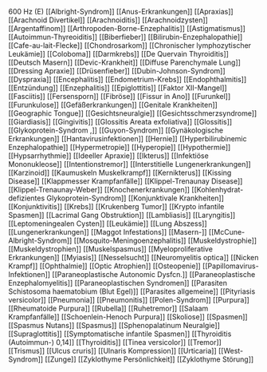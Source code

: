 600 Hz (E)
[[Albright-Syndrom]]
[[Anus-Erkrankungen]]
[[Apraxias]]
[[Arachnoid Divertikel]]
[[Arachnoiditis]]
[[Arachnoidzysten]]
[[Argentaffinom]]
[[Arthropoden-Borne-Enzephalitis]]
[[Astigmatismus]]
[[Autoimmun-Thyreoiditis]]
[[Biberfieber]]
[[Bilirubin-Enzephalopathie]]
[[Cafe-au-lait-Flecke]]
[[Chondrosarkom]]
[[Chronischer lymphozytischer Leukämie]]
[[Coloboma]]
[[Darmkrebs]]
[[De Quervain Thyroiditis]]
[[Deutsch Masern]]
[[Devic-Krankheit]]
[[Diffuse Parenchymale Lung]]
[[Dressing Apraxie]]
[[Drüsenfieber]]
[[Dubin-Johnson-Syndrom]]
[[Dyspraxia]]
[[Encephalitis]]
[[Endometrium-Krebs]]
[[Endophthalmitis]]
[[Entzündung]]
[[Enzephalitis]]
[[Epiglottitis]]
[[Faktor XII-Mangel]]
[[Fasciitis]]
[[Fersensporn]]
[[Fibröse]]
[[Fissur in Ano]]
[[Furunkel]]
[[Furunkulose]]
[[Gefäßerkrankungen]]
[[Genitale Krankheiten]]
[[Geographic Tongue]]
[[Gesichtsneuralgie]]
[[Gesichtsschmerzsyndrome]]
[[Giardiasis]]
[[Gingivitis]]
[[Glossitis Areata exfoliativa]]
[[Glossitis]]
[[Glykoprotein-Syndrom ,]]
[[Guyon-Syndrom]]
[[Gynäkologische Erkrankungen]]
[[Hantavirusinfektionen]]
[[Hernie]]
[[Hyperbilirubinemic Enzephalopathie]]
[[Hypermetropie]]
[[Hyperopie]]
[[Hypothermie]]
[[Hypsarrhythmie]]
[[Ideeller Apraxie]]
[[Ikterus]]
[[Infektiöse Mononukleose]]
[[Intentionstremor]]
[[Interstitielle Lungenerkrankungen]]
[[Karzinoid]]
[[Kaumuskeln Muskelkrampf]]
[[Kernikterus]]
[[Kissing Disease]]
[[Klappmesser Krampfanfälle]]
[[Klippel-Trenaunay Disease]]
[[Klippel-Trenaunay-Weber]]
[[Knochenerkrankungen]]
[[Kohlenhydrat-defizientes Glykoprotein-Syndrom]]
[[Konjunktivale Krankheiten]]
[[Konjunktivitis]]
[[Krebs]]
[[Krukenberg Tumor]]
[[Krypto infantile Spasmen]]
[[Lacrimal Gang Obstruktion]]
[[Lambliasis]]
[[Laryngitis]]
[[Leptomeningealen Cysten]]
[[Leukämie]]
[[Lung Abszess]]
[[Lungenerkrankungen]]
[[Maggot Infestations]]
[[Masern-]]
[[McCune-Albright-Syndrom]]
[[Mosquito-Meningoenzephalitis]]
[[Muskeldystrophie]]
[[Muskeldystrophien]]
[[Muskelspasmus]]
[[Myeloproliferative Erkrankungen]]
[[Myiasis]]
[[Nesselsucht]]
[[Neuromyelitis optica]]
[[Nicken Krampf]]
[[Ophthalmie]]
[[Optic Atrophien]]
[[Osteopenie]]
[[Papillomavirus-Infektionen]]
[[Paraneoplastische Autonomic Dysfcn.]]
[[Paraneoplastische Enzephalomyelitis]]
[[Paraneoplastischen Syndromen]]
[[Parasiten Schistosoma haematobium (Blut Egel)]]
[[Parasites allgemeine]]
[[Pityriasis versicolor]]
[[Pneumonia]]
[[Pneumonitis]]
[[Polen-Syndrom]]
[[Purpura]]
[[Rheumatoide Purpura]]
[[Rubella]]
[[Ruhetremor]]
[[Salaam Krampfanfälle]]
[[Schoenlein-Henoch Purpura]]
[[Skoliose]]
[[Spasmen]]
[[Spasmus Nutans]]
[[Spasmus]]
[[Sphenopalatinum Neuralgie]]
[[Supraglottitis]]
[[Symptomatische infantile Spasmen]]
[[Thyroiditis (Autoimmun-) 0,14]]
[[Thyroiditis]]
[[Tinea versicolor]]
[[Tremor]]
[[Trismus]]
[[Ulcus cruris]]
[[Ulnaris Kompression]]
[[Urticaria]]
[[West-Syndrom]]
[[Zunge]]
[[Zyklothyme Persönlichkeit]]
[[Zyklothyme Störung]]
